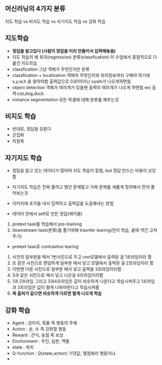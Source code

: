 ## 머신러닝의 4가지 분류
지도 학습 vs 비지도 학습 vs 자기지도 학습 vs 강화 학습
## 지도학습
- **정답을 알고있다 (사람이 정답을 미리 만들어서 입력해놓음)**
- 지도 학습의 예
회귀(regression)
분류(classfication)
이 수업에서 중점적으로 다룰건 지도학습
- classfication
그냥 객체가 무엇인지만 분류
- classfication + localization
객체의 무엇인지와 위치정보까지 구해야 하기에x,y,w,h 을 찾아야함 출력값으로 0과1이아닌 xywh가 나오게하면됨
- object detection
객체가 여러개가 있을땐 출력이 여러개가 나오게 하면됨 ex) 출력:cat,dog,duck
- instance segmentation
모든 픽셀에 대해 분류를 해주는것
## 비지도 학습
- 반대로, 정답을 모른다
- 군집화
- 차원축
## 자기지도 학습
- 정답을 알고 있는 데이터가 많아야 지도 학습이 잘됨, but 정답 만드는 비용이 상당함
- 자기지도 학습은 진짜 풀려고 했던 문제말고 가짜 문제를 새롭게 정의해서 먼저 풀어보는것

- 이미지에 조각을 내서 입력하고 출력값을 도출해내는 방법 
- 데이터 안에서 self로 만든 정답(레이블)
1. pretext task를 학습해서 pre-training
2. downstream task(분류)를 풀기위해 trasnfer learing(전이 학습, 끝에 약간 고쳐주기)

- pretext task로 contrastive learing
1. 사진의 일부분을 떼서 1번사진으로 두고 cnn모델에서 출력된 걸 1프라임이라 함
2. 또 같은 사진으로 랜덤하게 일부분 떼서 넣고 모델에서 출력된 걸 2프라임이라 함
3. 이번엔 다른 사진으로 일부분 떼서 넣고 출력을 3프라임이라함
4. 3과 같은 사진으로 떼서 넣고 나온걸 4프라임이라함
5. 1과 2프라임 그리고 3과4프라임은 값이 비슷하게 나온다고 학습시켜주고 1프라임과 3프라임은 값이 멀게 나와야한다고 학습시켜줌 
6. **즉 출처가 같으면 비슷하게 다르면 멀게 나오게 학습**
## 강화 학습 
- Agent : 강아지, 흑돌 즉 행동의 주체
- Action : 손, 수 즉 강화할 행동
- Reward : 간식, 승점  즉 보상
- Environment : 주인, 심판, 백돌
- state : 위치
- Q-function : Q(state,action) 기댓값, 몇점짜리 행동이냐
- 
